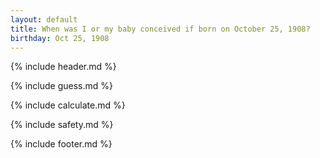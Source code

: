 ```yaml
---
layout: default
title: When was I or my baby conceived if born on October 25, 1908?
birthday: Oct 25, 1908
---
```


{% include header.md %}

{% include guess.md %}

{% include calculate.md %}

{% include safety.md %}

{% include footer.md %}




